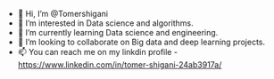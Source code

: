 - 👋 Hi, I’m @Tomershigani
- 👀 I’m interested in Data science and algorithms.
- 🌱 I’m currently learning Data science and engineering.
- 💞️ I’m looking to collaborate on Big data and deep learning projects.
- 📫 You can reach me on my linkdin profile - https://www.linkedin.com/in/tomer-shigani-24ab3917a/

<!---
Tomershigani/Tomershigani is a ✨ special ✨ repository because its `README.md` (this file) appears on your GitHub profile.
You can click the Preview link to take a look at your changes.
--->
